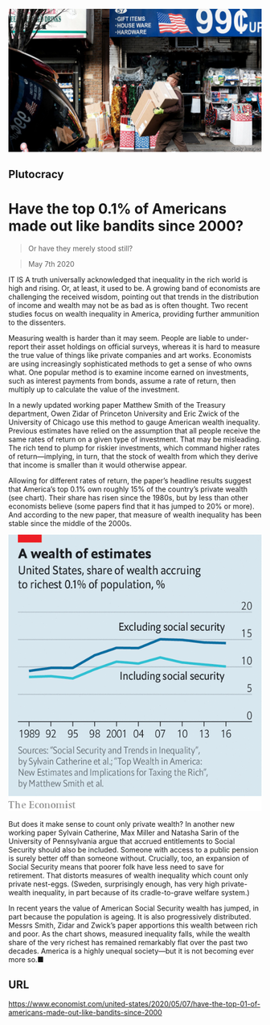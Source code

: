 ![](./images/20200509_USP502.jpg)

## Plutocracy

# Have the top 0.1% of Americans made out like bandits since 2000?

> Or have they merely stood still?

> May 7th 2020

IT IS A truth universally acknowledged that inequality in the rich world is high and rising. Or, at least, it used to be. A growing band of economists are challenging the received wisdom, pointing out that trends in the distribution of income and wealth may not be as bad as is often thought. Two recent studies focus on wealth inequality in America, providing further ammunition to the dissenters.

Measuring wealth is harder than it may seem. People are liable to under-report their asset holdings on official surveys, whereas it is hard to measure the true value of things like private companies and art works. Economists are using increasingly sophisticated methods to get a sense of who owns what. One popular method is to examine income earned on investments, such as interest payments from bonds, assume a rate of return, then multiply up to calculate the value of the investment.

In a newly updated working paper Matthew Smith of the Treasury department, Owen Zidar of Princeton University and Eric Zwick of the University of Chicago use this method to gauge American wealth inequality. Previous estimates have relied on the assumption that all people receive the same rates of return on a given type of investment. That may be misleading. The rich tend to plump for riskier investments, which command higher rates of return—implying, in turn, that the stock of wealth from which they derive that income is smaller than it would otherwise appear.

Allowing for different rates of return, the paper’s headline results suggest that America’s top 0.1% own roughly 15% of the country’s private wealth (see chart). Their share has risen since the 1980s, but by less than other economists believe (some papers find that it has jumped to 20% or more). And according to the new paper, that measure of wealth inequality has been stable since the middle of the 2000s.



![](./images/20200509_USC449_0.png)

But does it make sense to count only private wealth? In another new working paper Sylvain Catherine, Max Miller and Natasha Sarin of the University of Pennsylvania argue that accrued entitlements to Social Security should also be included. Someone with access to a public pension is surely better off than someone without. Crucially, too, an expansion of Social Security means that poorer folk have less need to save for retirement. That distorts measures of wealth inequality which count only private nest-eggs. (Sweden, surprisingly enough, has very high private-wealth inequality, in part because of its cradle-to-grave welfare system.)

In recent years the value of American Social Security wealth has jumped, in part because the population is ageing. It is also progressively distributed. Messrs Smith, Zidar and Zwick’s paper apportions this wealth between rich and poor. As the chart shows, measured inequality falls, while the wealth share of the very richest has remained remarkably flat over the past two decades. America is a highly unequal society—but it is not becoming ever more so.■

## URL

https://www.economist.com/united-states/2020/05/07/have-the-top-01-of-americans-made-out-like-bandits-since-2000
